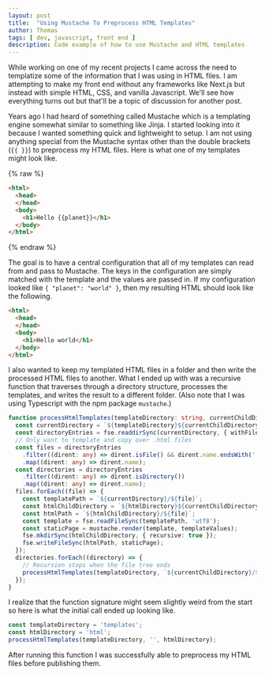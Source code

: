 ```yaml
---
layout: post
title:  "Using Mustache To Preprocess HTML Templates"
author: Thomas
tags: [ dev, javascript, front end ]
description: Code example of how to use Mustache and HTML templates
---
```


While working on one of my recent projects I came across the need to templatize some of the information that I was using in HTML files. I am attempting to make my front end without any frameworks like Next.js but instead with simple HTML, CSS, and vanilla Javascript. We'll see how everything turns out but that'll be a topic of discussion for another post.

Years ago I had heard of something called Mustache which is a templating engine somewhat similar to something like Jinja. I started looking into it because I wanted something quick and lightweight to setup. I am not using anything special from the Mustache syntax other than the double brackets (`{{ }}`) to preprocess my HTML files. Here is what one of my templates might look like.

{% raw %}
```html
<html>
  <head>
  </head>
  <body>
    <h1>Hello {{planet}}</h1>
  </body>
</html>
```
{% endraw %}

The goal is to have a central configuration that all of my templates can read from and pass to Mustache. The keys in the configuration are simply matched with the template and the values are passed in. If my configuration looked like `{ "planet": "world" }`, then my resulting HTML should look like the following.

```html
<html>
  <head>
  </head>
  <body>
    <h1>Hello world</h1>
  </body>
</html>
```

I also wanted to keep my templated HTML files in a folder and then write the processed HTML files to another. What I ended up with was a recursive function that traverses through a directory structure, processes the templates, and writes the result to a different folder. (Also note that I was using Typescript with the npm package `mustache`.)

```typescript
function processHtmlTemplates(templateDirectory: string, currentChildDirectory: string, htmlDirectory: string) {
  const currentDirectory = `${templateDirectory}${currentChildDirectory}`;
  const directoryEntries = fse.readdirSync(currentDirectory, { withFileTypes: true });
  // Only want to template and copy over .html files
  const files = directoryEntries
    .filter((dirent: any) => dirent.isFile() && dirent.name.endsWith('.html'))
    .map((dirent: any) => dirent.name);
  const directories = directoryEntries
    .filter((dirent: any) => dirent.isDirectory())
    .map((dirent: any) => dirent.name);
  files.forEach((file) => {
    const templatePath = `${currentDirectory}/${file}`;
    const htmlChildDirectory = `${htmlDirectory}${currentChildDirectory}`;
    const htmlPath = `${htmlChildDirectory}/${file}`;
    const template = fse.readFileSync(templatePath, 'utf8');
    const staticPage = mustache.render(template, templateValues);
    fse.mkdirSync(htmlChildDirectory, { recursive: true });
    fse.writeFileSync(htmlPath, staticPage);
  });
  directories.forEach((directory) => {
    // Recursion stops when the file tree ends
    processHtmlTemplates(templateDirectory, `${currentChildDirectory}/${directory}`, htmlDirectory);
  });
}
```

I realize that the function signature might seem slightly weird from the start so here is what the initial call ended up looking like.

```typescript
const templateDirectory = 'templates';
const htmlDirectory = 'html';
processHtmlTemplates(templateDirectory, '', htmlDirectory);
```

After running this function I was successfully able to preprocess my HTML files before publishing them.
